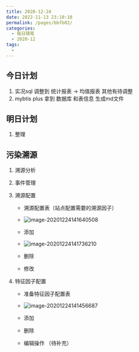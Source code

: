 ```yaml
---
title: 2020-12-24
date: 2022-11-13 23:10:10
permalink: /pages/bbfb02/
categories:
  - 每日随笔
  - 2020-12
tags:
  - 
---
```

## 今日计划  

1. 实况sql 调整到 统计报表 -> 均值报表 其他有待调整
2. mybtis plus 拿到 数据库 和表信息 生成md文件



## 明日计划

1.  整理







## 污染溯源

1. 溯源分析

2. 事件管理

3. 溯源配置

   - 溯源配置表（站点配置需要的溯源因子）

   - ![image-20201224141640508](https://gitee.com/zxqzhuzhu/imgs/raw/master/image-20201224141640508.png)

   - 添加

   - ![image-20201224141736210](https://gitee.com/zxqzhuzhu/imgs/raw/master/image-20201224141736210.png)

   - 删除

   - 修改

     

4. 特征因子配置

   - 准备特征因子配置表
   - ![image-20201224141456687](https://gitee.com/zxqzhuzhu/imgs/raw/master/image-20201224141456687.png)

   - 添加
   - 删除
   - 编辑操作 （待补充）